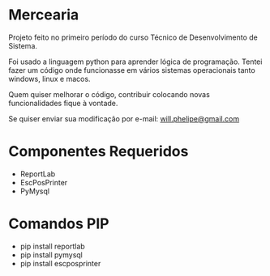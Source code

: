 # Mercearia

Projeto feito no primeiro período do curso Técnico de Desenvolvimento de Sistema.

Foi usado a linguagem python para aprender lógica de programação.
Tentei fazer um código onde funcionasse em vários sistemas operacionais
tanto windows, linux e macos.


Quem quiser melhorar o código, contribuir colocando novas funcionalidades fique à vontade.

Se quiser enviar sua modificação por e-mail: will.phelipe@gmail.com



# Componentes Requeridos

- ReportLab
- EscPosPrinter
- PyMysql


# Comandos PIP


- pip install reportlab
- pip install pymysql
- pip install escposprinter
